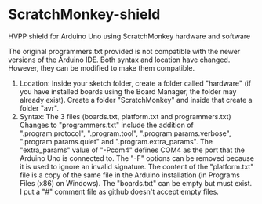 # ScratchMonkey-shield
HVPP shield for Arduino Uno using ScratchMonkey hardware and software

The original programmers.txt provided is not compatible with the newer versions of the Arduino IDE. 
Both syntax and location have changed. However, they can be modified to make them compatible. 
1. Location: 
Inside your sketch folder, create a folder called "hardware" (if you have installed boards using the Board Manager, the folder may already exist). 
Create a folder "ScratchMonkey" and inside that create a folder "avr". 
2. Syntax: 
The 3 files (boards.txt, platform.txt and programmers.txt)
Changes to "programmers.txt" include the addition of ".program.protocol", ".program.tool", ".program.params.verbose", ".program.params.quiet" and ".program.extra_params". 
The "extra_params" value of "-Pcom4" defines COM4 as the port that the Arduino Uno is connected to. 
The "-F" options can be removed because it is used to ignore an invalid signature. 
The content of the "platform.txt" file is a copy of the same file in the Arduino installation (in Programs Files (x86) on Windows). 
The "boards.txt" can be empty but must exist. I put a "#" comment file as github doesn't accept empty files. 
